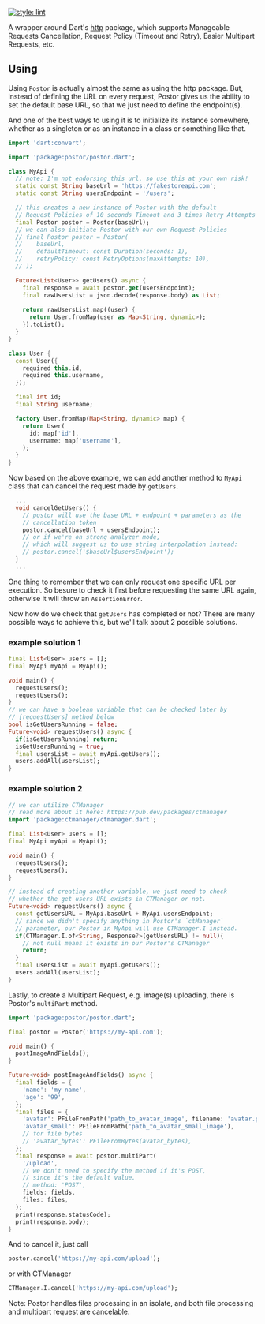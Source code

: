 [![style: lint](https://img.shields.io/badge/style-lint-4BC0F5.svg)](https://pub.dev/packages/lint)

A wrapper around Dart's [http](https://pub.dev/packages/http) package, which supports Manageable Requests Cancellation, Request Policy (Timeout and Retry), Easier Multipart Requests, etc.

## Using

Using `Postor` is actually almost the same as using the http package. But, instead of defining the URL on every request, Postor gives us the ability to set the default base URL, so that we just need to define the endpoint(s). 

And one of the best ways to using it is to initialize its instance somewhere, whether as a singleton or as an instance in a class or something like that.

```dart
import 'dart:convert';

import 'package:postor/postor.dart';

class MyApi {
  // note: I'm not endorsing this url, so use this at your own risk!
  static const String baseUrl = 'https://fakestoreapi.com';
  static const String usersEndpoint = '/users';

  // this creates a new instance of Postor with the default
  // Request Policies of 10 seconds Timeout and 3 times Retry Attempts
  final Postor postor = Postor(baseUrl);
  // we can also initiate Postor with our own Request Policies
  // final Postor postor = Postor(
  //    baseUrl,
  //    defaultTimeout: const Duration(seconds: 1),
  //    retryPolicy: const RetryOptions(maxAttempts: 10),
  // );

  Future<List<User>> getUsers() async {
    final response = await postor.get(usersEndpoint);
    final rawUsersList = json.decode(response.body) as List;
    
    return rawUsersList.map((user) {
      return User.fromMap(user as Map<String, dynamic>);
    }).toList();
  }
}

class User {
  const User({
    required this.id,
    required this.username,
  });

  final int id;
  final String username;

  factory User.fromMap(Map<String, dynamic> map) {
    return User(
      id: map['id'],
      username: map['username'],
    );
  }
}
```
Now based on the above example, we can add another method to `MyApi` class that can cancel the request made by `getUsers`.
```dart
  ...
  void cancelGetUsers() {
    // postor will use the base URL + endpoint + parameters as the
    // cancellation token
    postor.cancel(baseUrl + usersEndpoint);
    // or if we're on strong analyzer mode, 
    // which will suggest us to use string interpolation instead:
    // postor.cancel('$baseUrl$usersEndpoint');
  }
  ...
```
One thing to remember that we can only request one specific URL per execution. So besure to check it first before requesting the same URL again, otherwise it will throw an `AssertionError`.

Now how do we check that `getUsers` has completed or not? There are many possible ways to achieve this, but we'll talk about 2 possible solutions.
### example solution 1
```dart
final List<User> users = [];
final MyApi myApi = MyApi();

void main() {
  requestUsers();
  requestUsers();
}
// we can have a boolean variable that can be checked later by
// [requestUsers] method below
bool isGetUsersRunning = false;
Future<void> requestUsers() async {
  if(isGetUsersRunning) return;
  isGetUsersRunning = true;
  final usersList = await myApi.getUsers();
  users.addAll(usersList);
}
```
### example solution 2
```dart
// we can utilize CTManager 
// read more about it here: https://pub.dev/packages/ctmanager
import 'package:ctmanager/ctmanager.dart';

final List<User> users = [];
final MyApi myApi = MyApi();

void main() {
  requestUsers();
  requestUsers();
}

// instead of creating another variable, we just need to check
// whether the get users URL exists in CTManager or not.
Future<void> requestUsers() async {
  const getUsersURL = MyApi.baseUrl + MyApi.usersEndpoint;
  // since we didn't specify anything in Postor's `ctManager` 
  // parameter, our Postor in MyApi will use CTManager.I instead.
  if(CTManager.I.of<String, Response?>(getUsersURL) != null){
    // not null means it exists in our Postor's CTManager
    return;
  }
  final usersList = await myApi.getUsers();
  users.addAll(usersList);
}
```
Lastly, to create a Multipart Request, e.g. image(s) uploading, there is Postor's `multiPart` method.
```dart
import 'package:postor/postor.dart';

final postor = Postor('https://my-api.com');

void main() {
  postImageAndFields();
}

Future<void> postImageAndFields() async {
  final fields = {
    'name': 'my name',
    'age': '99',
  };
  final files = {
    'avatar': PFileFromPath('path_to_avatar_image', filename: 'avatar.png'),
    'avatar_small': PFileFromPath('path_to_avatar_small_image'),
    // for file bytes
    // 'avatar_bytes': PFileFromBytes(avatar_bytes),
  };
  final response = await postor.multiPart(
    '/upload',
    // we don't need to specify the method if it's POST,
    // since it's the default value.
    // method: 'POST',
    fields: fields,
    files: files,
  );
  print(response.statusCode);
  print(response.body);
}
```
And to cancel it, just call
```dart
postor.cancel('https://my-api.com/upload');
```
or with CTManager
```dart
CTManager.I.cancel('https://my-api.com/upload');
```
Note: Postor handles files processing in an isolate, and both file processing and multipart request are cancelable.